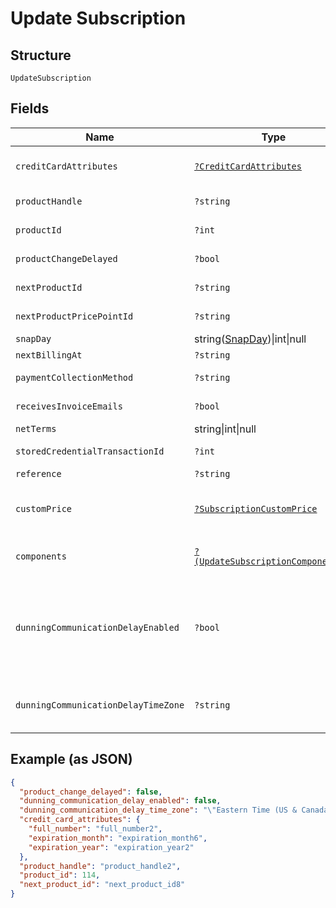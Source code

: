 
# Update Subscription

## Structure

`UpdateSubscription`

## Fields

| Name | Type | Tags | Description | Getter | Setter |
|  --- | --- | --- | --- | --- | --- |
| `creditCardAttributes` | [`?CreditCardAttributes`](../../doc/models/credit-card-attributes.md) | Optional | - | getCreditCardAttributes(): ?CreditCardAttributes | setCreditCardAttributes(?CreditCardAttributes creditCardAttributes): void |
| `productHandle` | `?string` | Optional | Set to the handle of a different product to change the subscription's product | getProductHandle(): ?string | setProductHandle(?string productHandle): void |
| `productId` | `?int` | Optional | Set to the id of a different product to change the subscription's product | getProductId(): ?int | setProductId(?int productId): void |
| `productChangeDelayed` | `?bool` | Optional | **Default**: `false` | getProductChangeDelayed(): ?bool | setProductChangeDelayed(?bool productChangeDelayed): void |
| `nextProductId` | `?string` | Optional | Set to an empty string to cancel a delayed product change. | getNextProductId(): ?string | setNextProductId(?string nextProductId): void |
| `nextProductPricePointId` | `?string` | Optional | - | getNextProductPricePointId(): ?string | setNextProductPricePointId(?string nextProductPricePointId): void |
| `snapDay` | string([SnapDay](../../doc/models/snap-day.md))\|int\|null | Optional | This is a container for one-of cases. | getSnapDay(): | setSnapDay( snapDay): void |
| `nextBillingAt` | `?string` | Optional | - | getNextBillingAt(): ?string | setNextBillingAt(?string nextBillingAt): void |
| `paymentCollectionMethod` | `?string` | Optional | - | getPaymentCollectionMethod(): ?string | setPaymentCollectionMethod(?string paymentCollectionMethod): void |
| `receivesInvoiceEmails` | `?bool` | Optional | - | getReceivesInvoiceEmails(): ?bool | setReceivesInvoiceEmails(?bool receivesInvoiceEmails): void |
| `netTerms` | string\|int\|null | Optional | This is a container for one-of cases. | getNetTerms(): | setNetTerms( netTerms): void |
| `storedCredentialTransactionId` | `?int` | Optional | - | getStoredCredentialTransactionId(): ?int | setStoredCredentialTransactionId(?int storedCredentialTransactionId): void |
| `reference` | `?string` | Optional | - | getReference(): ?string | setReference(?string reference): void |
| `customPrice` | [`?SubscriptionCustomPrice`](../../doc/models/subscription-custom-price.md) | Optional | (Optional) Used in place of `product_price_point_id` to define a custom price point unique to the subscription | getCustomPrice(): ?SubscriptionCustomPrice | setCustomPrice(?SubscriptionCustomPrice customPrice): void |
| `components` | [`?(UpdateSubscriptionComponent[])`](../../doc/models/update-subscription-component.md) | Optional | (Optional) An array of component ids and custom prices to be added to the subscription. | getComponents(): ?array | setComponents(?array components): void |
| `dunningCommunicationDelayEnabled` | `?bool` | Optional | Enable Communication Delay feature, making sure no communication (email or SMS) is sent to the Customer between 9PM and 8AM in time zone set by the `dunning_communication_delay_time_zone` attribute.<br>**Default**: `false` | getDunningCommunicationDelayEnabled(): ?bool | setDunningCommunicationDelayEnabled(?bool dunningCommunicationDelayEnabled): void |
| `dunningCommunicationDelayTimeZone` | `?string` | Optional | Time zone for the Dunning Communication Delay feature. | getDunningCommunicationDelayTimeZone(): ?string | setDunningCommunicationDelayTimeZone(?string dunningCommunicationDelayTimeZone): void |

## Example (as JSON)

```json
{
  "product_change_delayed": false,
  "dunning_communication_delay_enabled": false,
  "dunning_communication_delay_time_zone": "\"Eastern Time (US & Canada)\"",
  "credit_card_attributes": {
    "full_number": "full_number2",
    "expiration_month": "expiration_month6",
    "expiration_year": "expiration_year2"
  },
  "product_handle": "product_handle2",
  "product_id": 114,
  "next_product_id": "next_product_id8"
}
```

